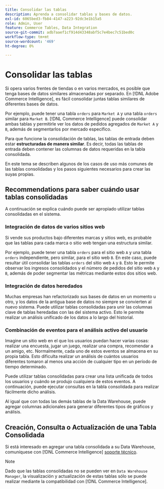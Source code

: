 ```yaml
---
title: Consolidar las tablas
description: Aprenda a consolidar tablas y bases de datos.
exl-id: 6065bed3-fb84-4147-a223-92dc3e1b15a5
role: Admin, User
feature: Commerce Tables, Data Integration
source-git-commit: adb7aaef1cf914d43348abf5c7e4bec7c51bed0c
workflow-type: tm+mt
source-wordcount: '469'
ht-degree: 0%

---
```


# Consolidar las tablas

Si opera varios frentes de tiendas o en varios mercados, es posible que tenga bases de datos similares almacenadas por separado. En [!DNL Adobe Commerce Intelligence], es fácil consolidar juntas tablas similares de diferentes bases de datos.

Por ejemplo, puede tener una tabla `orders` para `Market A` y una tabla `orders` similar para `Market B`. [!DNL Commerce Intelligence] puede consolidar ambas tablas y permitirle ver los datos de pedidos agregados de `Market A` y `B`, además de segmentarlos por mercado específico.

Para que funcione la consolidación de tablas, las tablas de entrada deben estar **estructuradas de manera similar**. Es decir, todas las tablas de entrada deben contener las columnas de datos requeridas en la tabla consolidada.

En este tema se describen algunos de los casos de uso más comunes de las tablas consolidadas y los pasos siguientes necesarios para crear las suyas propias.

## Recommendations para saber cuándo usar tablas consolidadas

A continuación se explica cuándo puede ser apropiado utilizar tablas consolidadas en el sistema.

### Integración de datos de varios sitios web

Si vende sus productos bajo diferentes marcas y sitios web, es probable que las tablas para cada marca o sitio web tengan una estructura similar.

Por ejemplo, puede tener una tabla `orders` para el sitio web `A` y una tabla `orders` independiente, pero similar, para el sitio web `B`. En este caso, puede resultar útil consolidar las tablas `orders` del sitio web `A` y `B`. Esto le permite observar los ingresos consolidados y el número de pedidos del sitio web `A` y `B`, además de poder segmentar las métricas mediante estos dos sitios web.

### Integración de datos heredados

Muchas empresas han refactorizado sus bases de datos en un momento u otro, y los datos de la antigua base de datos no siempre se convierten al nuevo sistema. Puede utilizar tablas consolidadas para unir las columnas clave de tablas heredadas con las del sistema activo. Esto le permite realizar un análisis unificado de los datos a lo largo del historial.

### Combinación de eventos para el análisis activo del usuario

Imagine un sitio web en el que los usuarios puedan hacer varias cosas: realizar una encuesta, jugar un juego, realizar una compra, recomendar a un amigo, etc. Normalmente, cada uno de estos eventos se almacena en su propia tabla. Esto dificulta realizar un análisis de cuántos usuarios diferentes tomaron al menos una acción de cualquier tipo en un período de tiempo determinado.

Puede utilizar tablas consolidadas para crear una lista unificada de todos los usuarios y cuándo se produjo cualquiera de estos eventos. A continuación, puede ejecutar consultas en la tabla consolidada para realizar fácilmente dicho análisis.

Al igual que con todas las demás tablas de la Data Warehouse, puede agregar columnas adicionales para generar diferentes tipos de gráficos y análisis.

## Creación, Consulta o Actualización de una Tabla Consolidada

Si está interesado en agregar una tabla consolidada a su Data Warehouse, comuníquese con [!DNL Commerce Intelligence] [soporte técnico](../guide-overview.md#Submitting-a-Support-Ticket).

>[!NOTE]
>
>Dado que las tablas consolidadas no se pueden ver en `Data Warehouse Manager`, la visualización y actualización de estas tablas sólo se puede realizar mediante la compatibilidad con [!DNL Commerce Intelligence].
